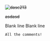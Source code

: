 

~~![dasc213](https://github.com/fdaxcasdasdss/fasdasdasd/assets/152296275/148fe0ff-1da6-43a9-9a92-4fee1e354083)~~


~~asdasd~~



<!-- <a href="https://github.com/angular/angular-ja/graphs/contributors">
  <img src="https://contrib.rocks/image?repo=angular/angular-ja" />
</a> -->

[comment]: <> (This is a comment, it will not be included)
[comment]: <> (in  the output file unless you use it in)
[comment]: <> (a reference style link.)


[//]: <> (This is also a comment.)


[//]: # (This may be the most platform independent comment)




<empty line>



<a href="Comment%20text%20goes%20here"></a>

Blank line
Blank line

```{r echo=FALSE, eval=FALSE}
All the comments!
```
